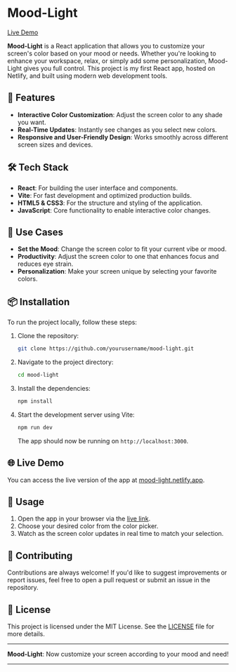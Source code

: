 # Mood-Light

[Live Demo](https://mood-light.netlify.app)

**Mood-Light** is a React application that allows you to customize your screen's color based on your mood or needs. Whether you're looking to enhance your workspace, relax, or simply add some personalization, Mood-Light gives you full control. This project is my first React app, hosted on Netlify, and built using modern web development tools.

## 🚀 Features

- **Interactive Color Customization**: Adjust the screen color to any shade you want.
- **Real-Time Updates**: Instantly see changes as you select new colors.
- **Responsive and User-Friendly Design**: Works smoothly across different screen sizes and devices.

## 🛠️ Tech Stack

- **React**: For building the user interface and components.
- **Vite**: For fast development and optimized production builds.
- **HTML5 & CSS3**: For the structure and styling of the application.
- **JavaScript**: Core functionality to enable interactive color changes.

## 🎯 Use Cases

- **Set the Mood**: Change the screen color to fit your current vibe or mood.
- **Productivity**: Adjust the screen color to one that enhances focus and reduces eye strain.
- **Personalization**: Make your screen unique by selecting your favorite colors.

## 📦 Installation

To run the project locally, follow these steps:

1. Clone the repository:
    ```bash
    git clone https://github.com/yourusername/mood-light.git
    ```
2. Navigate to the project directory:
    ```bash
    cd mood-light
    ```
3. Install the dependencies:
    ```bash
    npm install
    ```
4. Start the development server using Vite:
    ```bash
    npm run dev
    ```
   The app should now be running on `http://localhost:3000`.

## 🌐 Live Demo

You can access the live version of the app at [mood-light.netlify.app](https://mood-light.netlify.app).

## 📄 Usage

1. Open the app in your browser via the [live link](https://mood-light.netlify.app).
2. Choose your desired color from the color picker.
3. Watch as the screen color updates in real time to match your selection.

## 🤝 Contributing

Contributions are always welcome! If you'd like to suggest improvements or report issues, feel free to open a pull request or submit an issue in the repository.

## 📝 License

This project is licensed under the MIT License. See the [LICENSE](./LICENSE) file for more details.

---

**Mood-Light**: Now customize your screen according to your mood and need!

---
